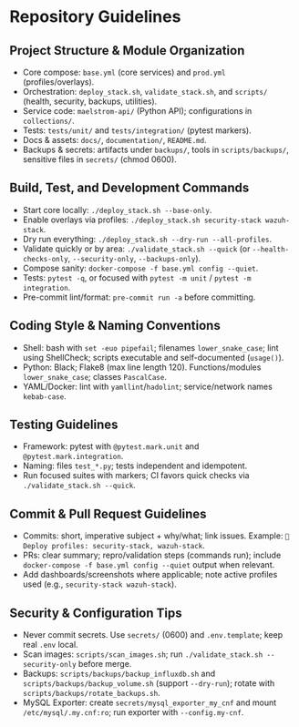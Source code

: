 # Repository Guidelines

## Project Structure & Module Organization
- Core compose: `base.yml` (core services) and `prod.yml` (profiles/overlays).
- Orchestration: `deploy_stack.sh`, `validate_stack.sh`, and `scripts/` (health, security, backups, utilities).
- Service code: `maelstrom-api/` (Python API); configurations in `collections/`.
- Tests: `tests/unit/` and `tests/integration/` (pytest markers).
- Docs & assets: `docs/`, `documentation/`, `README.md`.
- Backups & secrets: artifacts under `backups/`, tools in `scripts/backups/`, sensitive files in `secrets/` (chmod 0600).

## Build, Test, and Development Commands
- Start core locally: `./deploy_stack.sh --base-only`.
- Enable overlays via profiles: `./deploy_stack.sh security-stack wazuh-stack`.
- Dry run everything: `./deploy_stack.sh --dry-run --all-profiles`.
- Validate quickly or by area: `./validate_stack.sh --quick` (or `--health-checks-only`, `--security-only`, `--backups-only`).
- Compose sanity: `docker-compose -f base.yml config --quiet`.
- Tests: `pytest -q`, or focused with `pytest -m unit` / `pytest -m integration`.
- Pre-commit lint/format: `pre-commit run -a` before committing.

## Coding Style & Naming Conventions
- Shell: bash with `set -euo pipefail`; filenames `lower_snake_case`; lint using ShellCheck; scripts executable and self-documented (`usage()`).
- Python: Black; Flake8 (max line length 120). Functions/modules `lower_snake_case`; classes `PascalCase`.
- YAML/Docker: lint with `yamllint`/`hadolint`; service/network names `kebab-case`.

## Testing Guidelines
- Framework: pytest with `@pytest.mark.unit` and `@pytest.mark.integration`.
- Naming: files `test_*.py`; tests independent and idempotent.
- Run focused suites with markers; CI favors quick checks via `./validate_stack.sh --quick`.

## Commit & Pull Request Guidelines
- Commits: short, imperative subject + why/what; link issues. Example: `🚀 Deploy profiles: security-stack, wazuh-stack`.
- PRs: clear summary; repro/validation steps (commands run); include `docker-compose -f base.yml config --quiet` output when relevant.
- Add dashboards/screenshots where applicable; note active profiles used (e.g., `security-stack wazuh-stack`).

## Security & Configuration Tips
- Never commit secrets. Use `secrets/` (0600) and `.env.template`; keep real `.env` local.
- Scan images: `scripts/scan_images.sh`; run `./validate_stack.sh --security-only` before merge.
- Backups: `scripts/backups/backup_influxdb.sh` and `scripts/backups/backup_volume.sh` (support `--dry-run`); rotate with `scripts/backups/rotate_backups.sh`.
- MySQL Exporter: create `secrets/mysql_exporter_my_cnf` and mount `/etc/mysql/.my.cnf:ro`; run exporter with `--config.my-cnf`.
